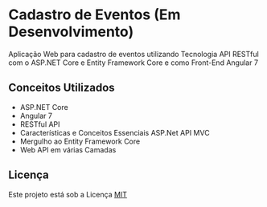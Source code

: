 # Cadastro de Eventos (Em Desenvolvimento)
Aplicação Web para cadastro de eventos utilizando Tecnologia API RESTful com o ASP.NET Core e Entity Framework Core e como Front-End Angular 7

## Conceitos Utilizados
- ASP.NET Core
- Angular 7
- RESTful API
- Características e Conceitos Essenciais ASP.Net API MVC
- Mergulho ao Entity Framework Core
- Web API em várias Camadas

## Licença
Este projeto está sob a Licença [MIT](LICENSE)
